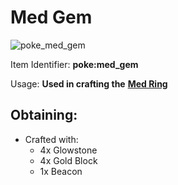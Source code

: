 # Med Gem

![poke\_med\_gem](https://github.com/ItsMePok/PFE/assets/136857747/6cdf9cc1-d7a7-47a8-b4a6-c75f4985f4a9)

Item Identifier: **poke:med\_gem**

Usage: **Used in crafting the** [**Med Ring**](https://github.com/ItsMePok/PFE/wiki/Med-Ring)

## Obtaining:

* Crafted with:
  * 4x Glowstone
  * 4x Gold Block
  * 1x Beacon
